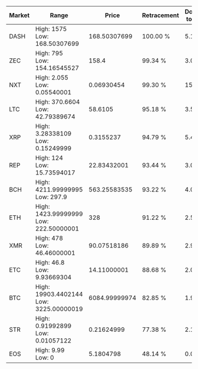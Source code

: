 | Market | Range | Price| Retracement | Doubles to 50% |
| --- | --- | --- | --- | --- |
| DASH | High: 1575<br />Low: 168.50307699 | 168.50307699 | 100.00 % | 5.17 |
| ZEC | High: 795<br />Low: 154.16545527 | 158.4 | 99.34 % | 3.00 |
| NXT | High: 2.055<br />Low: 0.05540001 | 0.06930454 | 99.30 % | 15.23 |
| LTC | High: 370.6604<br />Low: 42.79389674 | 58.6105 | 95.18 % | 3.53 |
| XRP | High: 3.28338109<br />Low: 0.15249999 | 0.3155237 | 94.79 % | 5.44 |
| REP | High: 124<br />Low: 15.73594017 | 22.83432001 | 93.44 % | 3.06 |
| BCH | High: 4211.99999995<br />Low: 297.9 | 563.25583535 | 93.22 % | 4.00 |
| ETH | High: 1423.99999999<br />Low: 222.50000001 | 328 | 91.22 % | 2.51 |
| XMR | High: 478<br />Low: 46.46000001 | 90.07518186 | 89.89 % | 2.91 |
| ETC | High: 46.8<br />Low: 9.93669304 | 14.11000001 | 88.68 % | 2.01 |
| BTC | High: 19903.4402144<br />Low: 3225.00000019 | 6084.99999974 | 82.85 % | 1.90 |
| STR | High: 0.91992899<br />Low: 0.01057122 | 0.21624999 | 77.38 % | 2.15 |
| EOS | High: 9.99<br />Low: 0 | 5.1804798 | 48.14 % | 0.00 |
